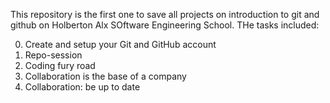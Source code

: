 This repository is the first one to save all projects on introduction to git and github on Holberton Alx SOftware Engineering School. THe tasks included:

0. Create and setup your Git and GitHub account
1. Repo-session
2. Coding fury road
3. Collaboration is the base of a company
4. Collaboration: be up to date 
